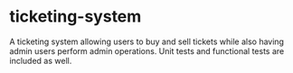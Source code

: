 # ticketing-system
A ticketing system allowing users to buy and sell tickets while also having admin users perform admin operations. Unit tests and functional tests are included as well.
